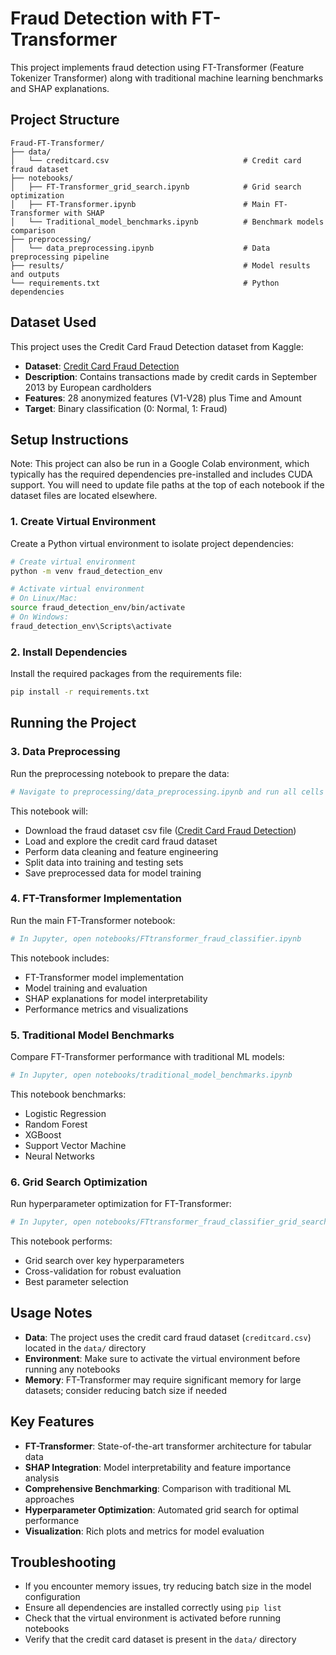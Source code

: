 # Fraud Detection with FT-Transformer

This project implements fraud detection using FT-Transformer (Feature Tokenizer Transformer) along with traditional machine learning benchmarks and SHAP explanations.

## Project Structure

```
Fraud-FT-Transformer/
├── data/
│   └── creditcard.csv                              # Credit card fraud dataset
├── notebooks/
│   ├── FT-Transformer_grid_search.ipynb            # Grid search optimization
│   ├── FT-Transformer.ipynb                        # Main FT-Transformer with SHAP
│   └── Traditional_model_benchmarks.ipynb          # Benchmark models comparison
├── preprocessing/
│   └── data_preprocessing.ipynb                    # Data preprocessing pipeline
├── results/                                        # Model results and outputs
└── requirements.txt                                # Python dependencies
```
## Dataset Used

This project uses the Credit Card Fraud Detection dataset from Kaggle:
- **Dataset**: [Credit Card Fraud Detection](https://www.kaggle.com/datasets/mlg-ulb/creditcardfraud/data?select=creditcard.csv)
- **Description**: Contains transactions made by credit cards in September 2013 by European cardholders
- **Features**: 28 anonymized features (V1-V28) plus Time and Amount
- **Target**: Binary classification (0: Normal, 1: Fraud)


## Setup Instructions

Note: This project can also be run in a Google Colab environment, which typically has the required dependencies pre-installed and includes CUDA support. You will need to update file paths at the top of each notebook if the dataset files are located elsewhere.

### 1. Create Virtual Environment

Create a Python virtual environment to isolate project dependencies:

```bash
# Create virtual environment
python -m venv fraud_detection_env

# Activate virtual environment
# On Linux/Mac:
source fraud_detection_env/bin/activate
# On Windows:
fraud_detection_env\Scripts\activate
```

### 2. Install Dependencies

Install the required packages from the requirements file:

```bash
pip install -r requirements.txt
```

## Running the Project

### 3. Data Preprocessing

Run the preprocessing notebook to prepare the data:

```bash
# Navigate to preprocessing/data_preprocessing.ipynb and run all cells
```

This notebook will:
- Download the fraud dataset csv file ([Credit Card Fraud Detection](https://www.kaggle.com/datasets/mlg-ulb/creditcardfraud/data?select=creditcard.csv))
- Load and explore the credit card fraud dataset
- Perform data cleaning and feature engineering
- Split data into training and testing sets
- Save preprocessed data for model training

### 4. FT-Transformer Implementation

Run the main FT-Transformer notebook:

```bash
# In Jupyter, open notebooks/FTtransformer_fraud_classifier.ipynb
```

This notebook includes:
- FT-Transformer model implementation
- Model training and evaluation
- SHAP explanations for model interpretability
- Performance metrics and visualizations

### 5. Traditional Model Benchmarks

Compare FT-Transformer performance with traditional ML models:

```bash
# In Jupyter, open notebooks/traditional_model_benchmarks.ipynb
```

This notebook benchmarks:
- Logistic Regression
- Random Forest
- XGBoost
- Support Vector Machine
- Neural Networks

### 6. Grid Search Optimization

Run hyperparameter optimization for FT-Transformer:

```bash
# In Jupyter, open notebooks/FTtransformer_fraud_classifier_grid_search.ipynb
```

This notebook performs:
- Grid search over key hyperparameters
- Cross-validation for robust evaluation
- Best parameter selection

## Usage Notes

- **Data**: The project uses the credit card fraud dataset (`creditcard.csv`) located in the `data/` directory
- **Environment**: Make sure to activate the virtual environment before running any notebooks
- **Memory**: FT-Transformer may require significant memory for large datasets; consider reducing batch size if needed

## Key Features

- **FT-Transformer**: State-of-the-art transformer architecture for tabular data
- **SHAP Integration**: Model interpretability and feature importance analysis
- **Comprehensive Benchmarking**: Comparison with traditional ML approaches
- **Hyperparameter Optimization**: Automated grid search for optimal performance
- **Visualization**: Rich plots and metrics for model evaluation

## Troubleshooting

- If you encounter memory issues, try reducing batch size in the model configuration
- Ensure all dependencies are installed correctly using `pip list`
- Check that the virtual environment is activated before running notebooks
- Verify that the credit card dataset is present in the `data/` directory